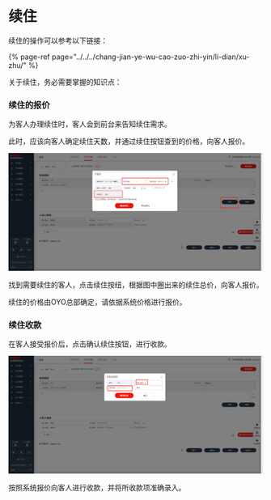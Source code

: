 # 续住

续住的操作可以参考以下链接：

{% page-ref page="../../../chang-jian-ye-wu-cao-zuo-zhi-yin/li-dian/xu-zhu/" %}

关于续住，务必需要掌握的知识点：

### 续住的报价

为客人办理续住时，客人会到前台来告知续住需求。

此时，应该向客人确定续住天数，并通过续住按钮查到的价格，向客人报价。

![&#x627E;&#x5230;&#x9700;&#x8981;&#x7EED;&#x4F4F;&#x7684;&#x5BA2;&#x4EBA;&#xFF0C;&#x70B9;&#x51FB;&#x7EED;&#x4F4F;&#x6309;&#x7EBD;](../../../.gitbook/assets/image%20%2896%29.png)

找到需要续住的客人，点击续住按纽，根据图中圈出来的续住总价，向客人报价。

续住的价格由OYO总部确定，请依据系统价格进行报价。

###   续住收款

在客人接受报价后，点击确认续住按钮，进行收款。

![&#x5728;&#x62BC;&#x91D1;&#x91D1;&#x989D;&#x5904;&#x8F93;&#x5165;&#x6536;&#x6B3E;&#x91D1;&#x989D;](../../../.gitbook/assets/image%20%28932%29.png)

按照系统报价向客人进行收款，并将所收款项准确录入。

